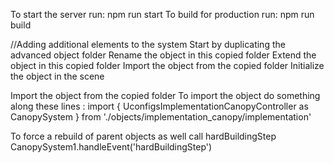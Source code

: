 To start the server run:  npm run start
To build for production run: npm run build

//Adding additional elements to the system 
Start by duplicating the advanced object folder
Rename the object in this copied folder 
Extend the object in this copied folder
Import the object from the copied folder
Initialize the object in the scene



Import the object from the copied folder
    To import the object do something along these lines :
        import { UconfigsImplementationCanopyController as CanopySystem } from './objects/implementation_canopy/implementation'


To force a rebuild of parent objects as well call hardBuildingStep
 CanopySystem1.handleEvent('hardBuildingStep')
